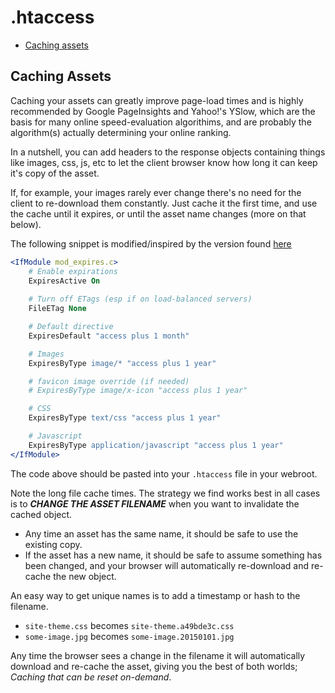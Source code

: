 # .htaccess

* [Caching assets](#caching-assets)

## Caching Assets

Caching your assets can greatly improve page-load times and is highly recommended by Google PageInsights and Yahoo!'s YSlow, which are the basis for many online speed-evaluation algorithims, and are probably the algorithm(s) actually determining your online ranking.

In a nutshell, you can add headers to the response objects containing things like images, css, js, etc to let the client browser know how long it can keep it's copy of the asset. 

If, for example, your images rarely ever change there's no need for the client to re-download them constantly. Just cache it the first time, and use the cache until it expires, or until the asset name changes (more on that below).

The following snippet is modified/inspired by the version found [here](http://fortheloveofseo.com/blog/performance/leverage-browser-caching-how-to-add-expires-headers/)

```apache
<IfModule mod_expires.c>
    # Enable expirations
    ExpiresActive On
    
    # Turn off ETags (esp if on load-balanced servers)
    FileETag None

    # Default directive
    ExpiresDefault "access plus 1 month"

    # Images
    ExpiresByType image/* "access plus 1 year"

    # favicon image override (if needed)
    # ExpiresByType image/x-icon "access plus 1 year"

    # CSS
    ExpiresByType text/css "access plus 1 year"

    # Javascript
    ExpiresByType application/javascript "access plus 1 year"
</IfModule>

```

The code above should be pasted into your `.htaccess` file in your webroot.

Note the long file cache times. The strategy we find works best in all cases is to ***CHANGE THE ASSET FILENAME*** when you want to invalidate the cached object.

* Any time an asset has the same name, it should be safe to use the existing copy.
* If the asset has a new name, it should be safe to assume something has been changed, and your browser will automatically re-download and re-cache the new object.

An easy way to get unique names is to add a timestamp or hash to the filename.

* `site-theme.css` becomes `site-theme.a49bde3c.css`
* `some-image.jpg` becomes `some-image.20150101.jpg`

Any time the browser sees a change in the filename it will automatically download and re-cache the asset, giving you the best of both worlds; *Caching that can be reset on-demand*.